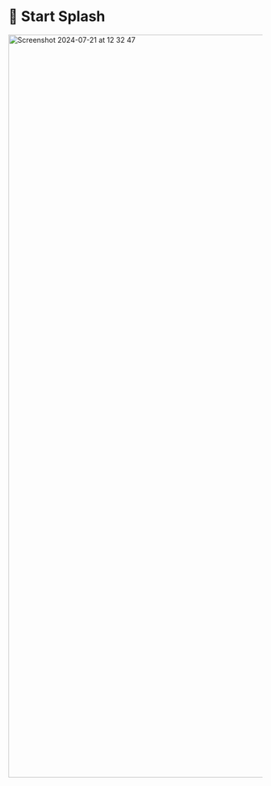 # 🩶 Start Splash

<img width="1470" alt="Screenshot 2024-07-21 at 12 32 47" src="https://github.com/user-attachments/assets/0b24df3a-210f-4671-93f3-5641575d422a">

